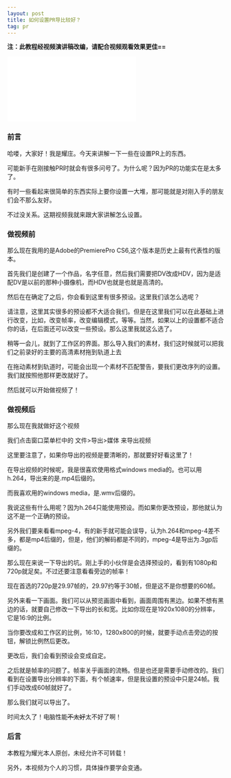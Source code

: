 ```yaml
---
layout: post
title: 如何设置PR导比较好？
tag: pr
---
```


**注：此教程经视频演讲稿改编，请配合视频观看效果更佳==**

<iframe src="//player.bilibili.com/player.html?aid=455392010&bvid=BV1z5411x78a&cid=184573376&page=1" border="0" frameborder="no" framespacing="0" allowfullscreen="true"> </iframe>

### 前言

哈喽，大家好！我是耀庄。今天来讲解一下一些在设置PR上的东西。

可能新手在刚接触PR时就会有很多问号了。为什么呢？因为PR的功能实在是太多了。

有时一些看起来很简单的东西实际上要你设置一大堆，那可能就是对刚入手的朋友们会不那么友好。

不过没关系。这期视频我就来跟大家讲解怎么设置。

### 做视频前

那么现在我用的是Adobe的PremierePro CS6,这个版本是历史上最有代表性的版本。

首先我们是创建了一个作品，名字任意，然后我们需要把DV改成HDV，因为是适配DV是以前的那种小摄像机，而HDV也就是也就是高清的。

然后在在确定了之后，你会看到这里有很多预设。这里我们该怎么选呢？

请注意，这里其实很多的预设都不大适合我们。但是在这里我们可以在此基础上进行改变，比如，改变帧率，改变编辑模式，等等。当然，如果以上的设置都不适合你的话，在后面还可以改变一些预设。那么这里我就这么选了。

稍等一会儿，就到了工作区的界面。那么导入我们的素材，我们这时候就可以把我们之前录好的主要的高清素材拖到轨道上去

在拖动素材到轨道时，可能会出现一个素材不匹配警告，要我们更改序列的设置。我们就按照他那样更改就好了。

然后就可以开始做视频了！

### 做视频后

那么现在我就做好这个视频

我们点击窗口菜单栏中的 文件>导出>媒体 来导出视频

这里要注意了，如果你导出的视频是要清晰的，那就要好好看这里了！

在导出视频的时候呢，我是很喜欢使用格式windows media的。也可以用h.264，导出来的是.mp4后缀的。

而我喜欢用的windows media，是.wmv后缀的。

我说这些有什么用呢？因为h.264只能使用预设。而如果你更改预设，那他就认为这不是一个正确的预设。

另外我们要来看看mpeg-4，有的新手就可能会误导，认为h.264和mpeg-4差不多，都是mp4后缀的，但是，他们的解码都是不同的，mpeg-4是导出为.3gp后缀的。

那么现在来说一下导出的坑。刚上手的小伙伴是会选择预设的，看到有1080p和720p就足矣。不过还要注意看看旁边的帧率！

现在首选的720p是29.97帧的，29.97约等于30帧，但是这不是你想要的60帧。

另外来看一下画面。我们可以从预览画面中看到，画面周围有黑边。如果不想有黑边的话，就要自己修改一下导出的长和宽。比如你现在是1920x1080的分辨率，它是16:9的比例。

当你要改成和工作区的比例，16:10，1280x800的时候，就要手动点击旁边的按钮，解锁比例然后更改。

更改后，我们会看到预设会变成自定。

之后就是帧率的问题了。帧率关乎画面的流畅。但是也还是需要手动修改的。我们看到在设置导出分辨率的下面，有个帧速率，但是我设置的预设中只是24帧。我们手动改成60帧就好了。

那么我们就可以导出了。

时间太久了！电脑性能<del>不太好</del>太不好了啊！

### 后言

本教程为耀光本人原创，未经允许不可转载！

另外，本视频为个人的习惯，具体操作要学会变通。
